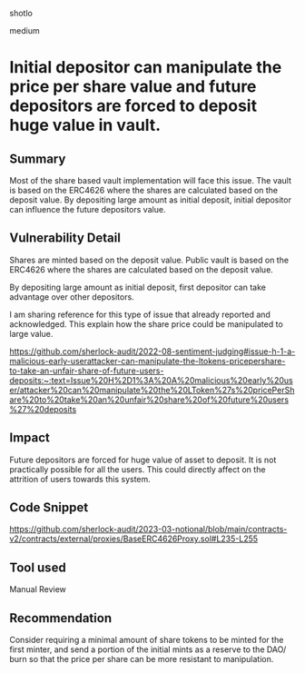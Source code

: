 shotlo

medium

# Initial depositor can manipulate the price per share value and future depositors are forced to deposit huge value in vault.

## Summary
Most of the share based vault implementation will face this issue.
The vault is based on the ERC4626 where the shares are calculated based on the deposit value.
By depositing large amount as initial deposit, initial depositor can influence the future depositors value.

## Vulnerability Detail
Shares are minted based on the deposit value.
Public vault is based on the ERC4626 where the shares are calculated based on the deposit value.

By depositing large amount as initial deposit, first depositor can take advantage over other depositors.

I am sharing reference for this type of issue that already reported and acknowledged. This explain how the share price could be manipulated to large value.

https://github.com/sherlock-audit/2022-08-sentiment-judging#issue-h-1-a-malicious-early-userattacker-can-manipulate-the-ltokens-pricepershare-to-take-an-unfair-share-of-future-users-deposits:~:text=Issue%20H%2D1%3A%20A%20malicious%20early%20user/attacker%20can%20manipulate%20the%20LToken%27s%20pricePerShare%20to%20take%20an%20unfair%20share%20of%20future%20users%27%20deposits

## Impact
Future depositors are forced for huge value of asset to deposit. It is not practically possible for all the users.
This could directly affect on the attrition of users towards this system.

## Code Snippet 
https://github.com/sherlock-audit/2023-03-notional/blob/main/contracts-v2/contracts/external/proxies/BaseERC4626Proxy.sol#L235-L255 

## Tool used

Manual Review

## Recommendation
Consider requiring a minimal amount of share tokens to be minted for the first minter, and send a portion of the initial mints as a reserve to the DAO/ burn so that the price per share can be more resistant to manipulation.